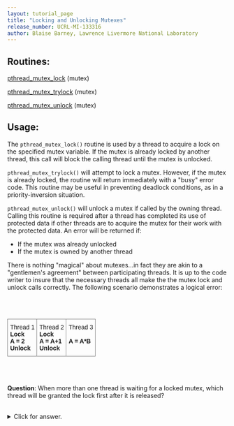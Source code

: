 ```yaml
---
layout: tutorial_page 
title: "Locking and Unlocking Mutexes"
release_number: UCRL-MI-133316
author: Blaise Barney, Lawrence Livermore National Laboratory
---
```


## Routines:

[pthread_mutex_lock](man/pthread_mutex_lock.txt) (mutex)

[pthread_mutex_trylock](man/pthread_mutex_trylock.txt) (mutex)

[pthread_mutex_unlock](man/pthread_mutex_unlock.txt) (mutex)

## Usage:

The `pthread_mutex_lock()` routine is used by a thread to acquire a lock on the specified mutex variable. If the mutex is already locked by another thread, this call will block the calling thread until the mutex is unlocked.

`pthread_mutex_trylock()` will attempt to lock a mutex. However, if the mutex is already locked, the routine will return immediately with a "busy" error code. This routine may be useful in preventing deadlock conditions, as in a priority-inversion situation.

`pthread_mutex_unlock()` will unlock a mutex if called by the owning thread. Calling this routine is required after a thread has completed its use of protected data if other threads are to acquire the mutex for their work with the protected data. An error will be returned if:
* If the mutex was already unlocked
* If the mutex is owned by another thread

There is nothing "magical" about mutexes...in fact they are akin to a "gentlemen's agreement" between participating threads. It is up to the code writer to insure that the necessary threads all make the the mutex lock and unlock calls correctly. The following scenario demonstrates a logical error:

<br></br>

<table style="border-collapse:collapse;border-spacing:0" class="tg"><thead><tr><th style="border-color:inherit;border-style:solid;border-width:1px;font-family:Arial, sans-serif;font-size:14px;font-weight:normal;overflow:hidden;padding:10px 5px;position:-webkit-sticky;position:sticky;text-align:left;top:-1px;vertical-align:top;will-change:transform;word-break:normal">Thread 1<br><span style="font-weight:bold;font-style:normal;text-decoration:none">Lock</span><br><span style="font-weight:bold;font-style:normal;text-decoration:none">A = 2</span><br><span style="font-weight:bold;font-style:normal;text-decoration:none">Unlock</span></th><th style="border-color:inherit;border-style:solid;border-width:1px;font-family:Arial, sans-serif;font-size:14px;font-weight:normal;overflow:hidden;padding:10px 5px;position:-webkit-sticky;position:sticky;text-align:left;top:-1px;vertical-align:top;will-change:transform;word-break:normal">Thread 2<br><span style="font-weight:bold;font-style:normal;text-decoration:none">Lock</span><br><span style="font-weight:bold;font-style:normal;text-decoration:none">A = A+1</span><br><span style="font-weight:bold;font-style:normal;text-decoration:none">Unlock       </span><br></th><th style="border-color:inherit;border-style:solid;border-width:1px;font-family:Arial, sans-serif;font-size:14px;font-weight:normal;overflow:hidden;padding:10px 5px;position:-webkit-sticky;position:sticky;text-align:left;top:-1px;vertical-align:top;will-change:transform;word-break:normal">Thread 3<br><span style="font-weight:bold;font-style:normal;text-decoration:none">        </span><br><span style="font-weight:bold;font-style:normal;text-decoration:none">A = A*B</span><br></th></tr></thead></table>

<br></br>

**Question**: When more than one thread is waiting for a locked mutex, which thread will be granted the lock first after it is released?
<br></br>
<details>
  <summary>Click for answer.</summary>
Unless thread priority scheduling (not covered) is used, the assignment will be left to the native system scheduler and may appear to be more or less random.
</details>
